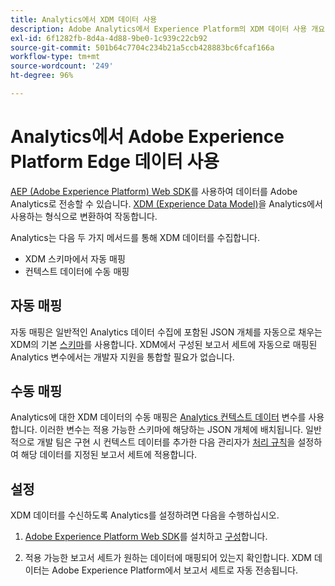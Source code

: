 ```yaml
---
title: Analytics에서 XDM 데이터 사용
description: Adobe Analytics에서 Experience Platform의 XDM 데이터 사용 개요
exl-id: 6f1282fb-8d4a-4d88-9be0-1c939c22cb92
source-git-commit: 501b64c7704c234b21a5ccb428883bc6fcaf166a
workflow-type: tm+mt
source-wordcount: '249'
ht-degree: 96%

---
```


# Analytics에서 Adobe Experience Platform Edge 데이터 사용

[AEP (Adobe Experience Platform) Web SDK](https://experienceleague.adobe.com/docs/experience-platform/tags/extensions/adobe/sdk/overview.html)를 사용하여 데이터를 Adobe Analytics로 전송할 수 있습니다. [XDM (Experience Data Model)](https://experienceleague.adobe.com/docs/experience-platform/xdm/home.html?lang=ko-KR)을 Analytics에서 사용하는 형식으로 변환하여 작동합니다.

Analytics는 다음 두 가지 메서드를 통해 XDM 데이터를 수집합니다.

* XDM 스키마에서 자동 매핑
* 컨텍스트 데이터에 수동 매핑

## 자동 매핑

자동 매핑은 일반적인 Analytics 데이터 수집에 포함된 JSON 개체를 자동으로 채우는 XDM의 기본 [스키마](https://experienceleague.adobe.com/docs/experience-platform/xdm/schema/composition.html?lang=ko-KR)를 사용합니다. XDM에서 구성된 보고서 세트에 자동으로 매핑된 Analytics 변수에서는 개발자 지원을 통합할 필요가 없습니다.

## 수동 매핑

[](xdm-manual.md)Analytics에 대한 XDM 데이터의 수동 매핑은 [Analytics 컨텍스트 데이터](../vars/page-vars/contextdata.md) 변수를 사용합니다. 이러한 변수는 적용 가능한 스키마에 해당하는 JSON 개체에 배치됩니다. 일반적으로 개발 팀은 구현 시 컨텍스트 데이터를 추가한 다음 관리자가 [처리 규칙](/help/admin/admin/c-processing-rules/c-processing-rules-configuration/t-processing-rules.md)을 설정하여 해당 데이터를 지정된 보고서 세트에 적용합니다.

## 설정

XDM 데이터를 수신하도록 Analytics를 설정하려면 다음을 수행하십시오.

1. [Adobe Experience Platform Web SDK](https://experienceleague.adobe.com/docs/experience-platform/edge/fundamentals/configuring-the-sdk.html?lang=ko-KR)를 설치하고 [구성](https://experienceleague.adobe.com/docs/experience-platform/edge/fundamentals/installing-the-sdk.html?lang=ko-KR)합니다.

2. 적용 가능한 보고서 세트가 원하는 데이터에 매핑되어 있는지 확인합니다. XDM 데이터는 Adobe Experience Platform에서 보고서 세트로 자동 전송됩니다.
